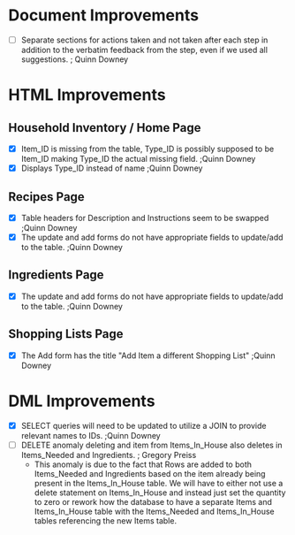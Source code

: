 # Document Improvements
- [ ] Separate sections for actions taken and not taken after each step in addition to the verbatim feedback from the step, even if we used all suggestions. ; Quinn Downey

# HTML Improvements
## Household Inventory / Home Page
- [x] Item_ID is missing from the table, Type_ID is possibly supposed to be Item_ID making Type_ID the actual missing field. ;Quinn Downey
- [x] Displays Type_ID instead of name ;Quinn Downey

## Recipes Page
- [x] Table headers for Description and Instructions seem to be swapped ;Quinn Downey
- [x] The update and add forms do not have appropriate fields to update/add to the table. ;Quinn Downey

## Ingredients Page
- [x] The update and add forms do not have appropriate fields to update/add to the table. ;Quinn Downey

## Shopping Lists Page
- [x] The Add form has the title "Add Item a different Shopping List" ;Quinn Downey

# DML Improvements
- [x] SELECT queries will need to be updated to utilize a JOIN to provide relevant names to IDs. ;Quinn Downey
- [ ] DELETE anomaly deleting and item from Items_In_House also deletes in Items_Needed and Ingredients. ; Gregory Preiss
  - This anomaly is due to the fact that Rows are added to both Items_Needed and Ingredients based on the item already being present in the Items_In_House table. We will have to either not use a delete statement on Items_In_House and instead just set the quantity to zero or rework how the database to have a separate Items and Items_In_House table with the Items_Needed and Items_In_House tables referencing the new Items table.
